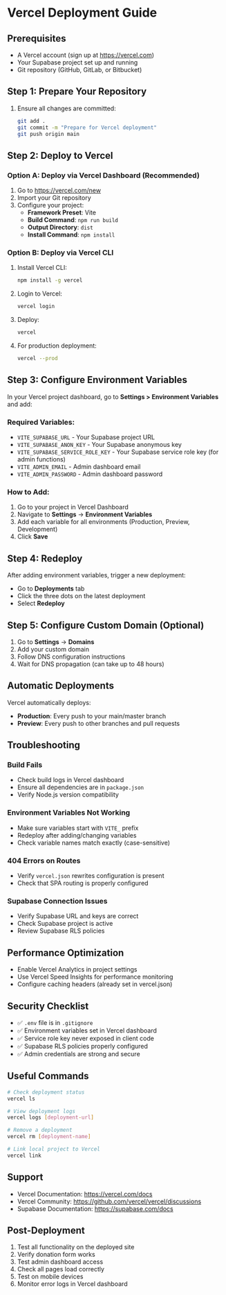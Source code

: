 # Vercel Deployment Guide

## Prerequisites
- A Vercel account (sign up at https://vercel.com)
- Your Supabase project set up and running
- Git repository (GitHub, GitLab, or Bitbucket)

## Step 1: Prepare Your Repository
1. Ensure all changes are committed:
   ```bash
   git add .
   git commit -m "Prepare for Vercel deployment"
   git push origin main
   ```

## Step 2: Deploy to Vercel

### Option A: Deploy via Vercel Dashboard (Recommended)
1. Go to https://vercel.com/new
2. Import your Git repository
3. Configure your project:
   - **Framework Preset**: Vite
   - **Build Command**: `npm run build`
   - **Output Directory**: `dist`
   - **Install Command**: `npm install`

### Option B: Deploy via Vercel CLI
1. Install Vercel CLI:
   ```bash
   npm install -g vercel
   ```

2. Login to Vercel:
   ```bash
   vercel login
   ```

3. Deploy:
   ```bash
   vercel
   ```

4. For production deployment:
   ```bash
   vercel --prod
   ```

## Step 3: Configure Environment Variables

In your Vercel project dashboard, go to **Settings > Environment Variables** and add:

### Required Variables:
- `VITE_SUPABASE_URL` - Your Supabase project URL
- `VITE_SUPABASE_ANON_KEY` - Your Supabase anonymous key
- `VITE_SUPABASE_SERVICE_ROLE_KEY` - Your Supabase service role key (for admin functions)
- `VITE_ADMIN_EMAIL` - Admin dashboard email
- `VITE_ADMIN_PASSWORD` - Admin dashboard password

### How to Add:
1. Go to your project in Vercel Dashboard
2. Navigate to **Settings** → **Environment Variables**
3. Add each variable for all environments (Production, Preview, Development)
4. Click **Save**

## Step 4: Redeploy
After adding environment variables, trigger a new deployment:
- Go to **Deployments** tab
- Click the three dots on the latest deployment
- Select **Redeploy**

## Step 5: Configure Custom Domain (Optional)
1. Go to **Settings** → **Domains**
2. Add your custom domain
3. Follow DNS configuration instructions
4. Wait for DNS propagation (can take up to 48 hours)

## Automatic Deployments
Vercel automatically deploys:
- **Production**: Every push to your main/master branch
- **Preview**: Every push to other branches and pull requests

## Troubleshooting

### Build Fails
- Check build logs in Vercel dashboard
- Ensure all dependencies are in `package.json`
- Verify Node.js version compatibility

### Environment Variables Not Working
- Make sure variables start with `VITE_` prefix
- Redeploy after adding/changing variables
- Check variable names match exactly (case-sensitive)

### 404 Errors on Routes
- Verify `vercel.json` rewrites configuration is present
- Check that SPA routing is properly configured

### Supabase Connection Issues
- Verify Supabase URL and keys are correct
- Check Supabase project is active
- Review Supabase RLS policies

## Performance Optimization
- Enable Vercel Analytics in project settings
- Use Vercel Speed Insights for performance monitoring
- Configure caching headers (already set in vercel.json)

## Security Checklist
- ✅ `.env` file is in `.gitignore`
- ✅ Environment variables set in Vercel dashboard
- ✅ Service role key never exposed in client code
- ✅ Supabase RLS policies properly configured
- ✅ Admin credentials are strong and secure

## Useful Commands
```bash
# Check deployment status
vercel ls

# View deployment logs
vercel logs [deployment-url]

# Remove a deployment
vercel rm [deployment-name]

# Link local project to Vercel
vercel link
```

## Support
- Vercel Documentation: https://vercel.com/docs
- Vercel Community: https://github.com/vercel/vercel/discussions
- Supabase Documentation: https://supabase.com/docs

## Post-Deployment
1. Test all functionality on the deployed site
2. Verify donation form works
3. Test admin dashboard access
4. Check all pages load correctly
5. Test on mobile devices
6. Monitor error logs in Vercel dashboard
